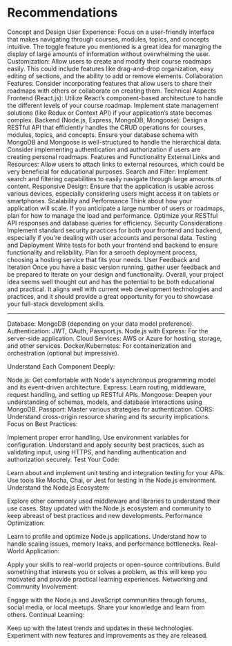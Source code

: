 # Recommendations

Concept and Design
User Experience: Focus on a user-friendly interface that makes navigating through courses, modules, topics, and concepts intuitive. The toggle feature you mentioned is a great idea for managing the display of large amounts of information without overwhelming the user.
Customization: Allow users to create and modify their course roadmaps easily. This could include features like drag-and-drop organization, easy editing of sections, and the ability to add or remove elements.
Collaboration Features: Consider incorporating features that allow users to share their roadmaps with others or collaborate on creating them.
Technical Aspects
Frontend (React.js):
Utilize React’s component-based architecture to handle the different levels of your course roadmap.
Implement state management solutions (like Redux or Context API) if your application’s state becomes complex.
Backend (Node.js, Express, MongoDB, Mongoose):
Design a RESTful API that efficiently handles the CRUD operations for courses, modules, topics, and concepts.
Ensure your database schema with MongoDB and Mongoose is well-structured to handle the hierarchical data.
Consider implementing authentication and authorization if users are creating personal roadmaps.
Features and Functionality
External Links and Resources: Allow users to attach links to external resources, which could be very beneficial for educational purposes.
Search and Filter: Implement search and filtering capabilities to easily navigate through large amounts of content.
Responsive Design: Ensure that the application is usable across various devices, especially considering users might access it on tablets or smartphones.
Scalability and Performance
Think about how your application will scale. If you anticipate a large number of users or roadmaps, plan for how to manage the load and performance.
Optimize your RESTful API responses and database queries for efficiency.
Security Considerations
Implement standard security practices for both your frontend and backend, especially if you're dealing with user accounts and personal data.
Testing and Deployment
Write tests for both your frontend and backend to ensure functionality and reliability.
Plan for a smooth deployment process, choosing a hosting service that fits your needs.
User Feedback and Iteration
Once you have a basic version running, gather user feedback and be prepared to iterate on your design and functionality.
Overall, your project idea seems well thought out and has the potential to be both educational and practical. It aligns well with current web development technologies and practices, and it should provide a great opportunity for you to showcase your full-stack development skills.

---

Database: MongoDB (depending on your data model preference).
Authentication: JWT, OAuth, Passport.js.
Node.js with Express: For the server-side application.
Cloud Services: AWS or Azure for hosting, storage, and other services.
Docker/Kubernetes: For containerization and orchestration (optional but impressive).

Understand Each Component Deeply:

Node.js: Get comfortable with Node's asynchronous programming model and its event-driven architecture.
Express: Learn routing, middleware, request handling, and setting up RESTful APIs.
Mongoose: Deepen your understanding of schemas, models, and database interactions using MongoDB.
Passport: Master various strategies for authentication.
CORS: Understand cross-origin resource sharing and its security implications.
Focus on Best Practices:

Implement proper error handling.
Use environment variables for configuration.
Understand and apply security best practices, such as validating input, using HTTPS, and handling authentication and authorization securely.
Test Your Code:

Learn about and implement unit testing and integration testing for your APIs.
Use tools like Mocha, Chai, or Jest for testing in the Node.js environment.
Understand the Node.js Ecosystem:

Explore other commonly used middleware and libraries to understand their use cases.
Stay updated with the Node.js ecosystem and community to keep abreast of best practices and new developments.
Performance Optimization:

Learn to profile and optimize Node.js applications.
Understand how to handle scaling issues, memory leaks, and performance bottlenecks.
Real-World Application:

Apply your skills to real-world projects or open-source contributions.
Build something that interests you or solves a problem, as this will keep you motivated and provide practical learning experiences.
Networking and Community Involvement:

Engage with the Node.js and JavaScript communities through forums, social media, or local meetups.
Share your knowledge and learn from others.
Continual Learning:

Keep up with the latest trends and updates in these technologies.
Experiment with new features and improvements as they are released.
